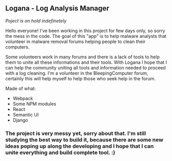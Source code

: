 ## Logana - Log Analysis Manager

*Poject is on hold indefinetely*

Hello everyone! I've been working in this project for few days only, so sorry the mess in the code.
The goal of this "app" is to help malware analysts that volunteer in malware removal forums helping people to clean their computers.

Some volunteers work in many forums and there is a lack of tools to help them to unite all these informations and their tools. With Logana I hope that 
I can help the community uniting all tools and information needed to proceed with a log cleaning. I'm a volunteer in the BleepingComputer forum, certainly this will help myself to help those who seek help in the forum.

Made of what:
* Webpack
* Some NPM modules
* React
* Semantic UI
* Django

### The project is very messy yet, sorry about that. I'm still studying the best way to build it, because there are some new ideas poping up along the developing and I hope that I can unite everything and build complete tool. :)
